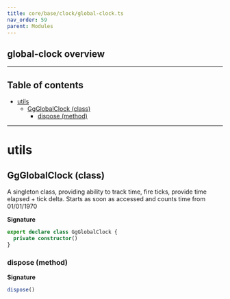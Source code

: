 ```yaml
---
title: core/base/clock/global-clock.ts
nav_order: 59
parent: Modules
---
```


## global-clock overview

---

<h2 class="text-delta">Table of contents</h2>

- [utils](#utils)
  - [GgGlobalClock (class)](#ggglobalclock-class)
    - [dispose (method)](#dispose-method)

---

# utils

## GgGlobalClock (class)

A singleton class, providing ability to track time, fire ticks, provide time elapsed + tick delta.
Starts as soon as accessed and counts time from 01/01/1970

**Signature**

```ts
export declare class GgGlobalClock {
  private constructor()
}
```

### dispose (method)

**Signature**

```ts
dispose()
```
